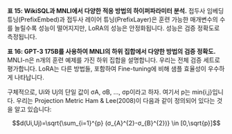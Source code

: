 **표 15: WikiSQL과 MNLI에서 다양한 적응 방법의 하이퍼파라미터 분석.** 
접두사 임베딩 튜닝(PrefixEmbed)과 접두사 레이어 튜닝(PrefixLayer)은 훈련 가능한 매개변수의 수를 늘릴수록 성능이 떨어지지만, LoRA의 성능은 안정화됩니다. 성능은 검증 정확도로 측정됩니다.

**표 16: GPT-3 175B를 사용하여 MNLI의 하위 집합에서 다양한 방법의 검증 정확도.** 
MNLI-n은 n개의 훈련 예제를 가진 하위 집합을 설명합니다. 우리는 전체 검증 세트로 평가합니다. LoRA는 다른 방법들, 포함하여 Fine-tuning에 비해 샘플 효율성이 우수하게 나타납니다.

구체적으로, Ui와 Uj의 단일 값이 σA, σB, ..., σp이라고 하자. 여기서 p는 min{i,j}입니다. 우리는 Projection Metric Ham & Lee(2008)이 다음과 같이 정의되어 있다는 것을 알고 있습니다:

$$d(Ui,Uj)=\sqrt{\sum_{i=1}^{p} (σ_{A}^{2}-σ_{B}^{2})} \in [0,\sqrt{p}]$$